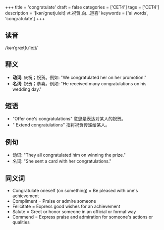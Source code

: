 +++
title = 'congratulate'
draft = false
categories = ['CET4']
tags = ['CET4']
description = '[kənˈgrætjuleit] vt.祝贺,向…道喜'
keywords = ['ai words', 'congratulate']
+++

## 读音
/kənˈgrætʃuˈleɪt/

## 释义
- **动词**: 庆祝；祝贺。例如: "We congratulated her on her promotion."
- **名词**: 祝贺；恭喜。例如: "He received many congratulations on his wedding day."

## 短语
- "Offer one's congratulations" 意思是表达对某人的祝贺。
- " Extend congratulations" 指将祝贺传递给某人。

## 例句
- 动词: "They all congratulated him on winning the prize."
- 名词: "She sent a card with her congratulations."

## 同义词
- Congratulate oneself (on something) = Be pleased with one's achievement
- Compliment = Praise or admire someone
- Felicitate = Express good wishes for an achievement
- Salute = Greet or honor someone in an official or formal way
- Commend = Express praise and admiration for someone's actions or qualities
